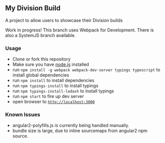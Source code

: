 ## My Division Build

A project to allow users to showcase their Division builds

Work in progress! This branch uses Webpack for Development. There is also a SystemJS branch available.

### Usage
- Clone or fork this repository
- Make sure you have [node.js](https://nodejs.org/) installed
- run `npm install -g webpack webpack-dev-server typings typescript` to install global dependencies
- run `npm install` to install dependencies
- run `npm typings-install` to install typings
- run `npm typings-install-lodash` to install typings
- run `npm start` to fire up dev server
- open browser to [`http://localhost:3000`](http://localhost:3000)

### Known Issues
- angular2-polyfills.js is currently being handled manually. 
- bundle size is large, due to inline sourcemaps from angular2 npm source.